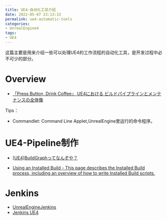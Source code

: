 ```yaml
---
title: UE4-自动化工具介绍
date: 2022-05-07 23:13:13
permalink: ue4-automatic-tools
categories:
- UnrealEngine4
tags:
- UE4
---
```


这篇主要是用来介绍一些可以处理UE4的工作流程的自动化工具，是开发过程中必不可少的部分。
<!--more-->

# Overview

- [「Press Button, Drink Coffee」 UE4における ビルドパイプラインとメンテナンスの全体像](https://www.slideshare.net/EpicGamesJapan/press-button-drink-coffee)

Tips：
- Commandlet: Command Line Applet,UnrealEngine里运行的命令程序。

# UE4-Pipeline制作

- [[UE4]BuildGraphってなんぞや？](https://historia.co.jp/archives/13419/)

- [Using an Installed Build - This page describes the Installed Build process, including an overview of how to write Installed Build scripts.](https://docs.unrealengine.com/4.27/en-US/ProductionPipelines/DeployingTheEngine/UsinganInstalledBuild/)


# Jenkins


- [UnrealEngineJenkins](https://github.com/AxRiff/UnrealEngineJenkins)
- [Jenkins UE4](https://github.com/gpageot/JenkinsUE4)
